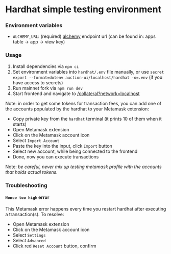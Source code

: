 # Hardhat simple testing environment

### Environment variables

- `ALCHEMY_URL`: (required) [alchemy](https://www.alchemy.com) endpoint url (can be found in: apps table -> app -> view key)

### Usage

1. Install dependencies via `npm ci`
2. Set environment variables into `hardhat/.env` file manually, or use `secret export --format=dotenv auction-ui/localhost/hardhat -o=.env` (if you have access to secrets)
3. Run mainnet fork via `npm run dev`
4. Start frontend and navigate to [/collateral?network=localhost](http://localhost:3000/collateral?network=localhost)

Note: in order to get some tokens for transaction fees, you can add one of the accounts populated by the hardhat to your Metamask extension:

- Copy private key from the `hardhat` terminal (it prints 10 of them when it starts)
- Open Metamask extension
- Click on the Metamask account icon
- Select `Import Account`
- Paste the key into the input, click `Import` button
- Select new account, while being connected to the frontend
- Done, now you can execute transactions

Note: _be careful, never mix up testing metamask profile with the accounts that holds actual tokens_.

### Troubleshooting

#### `Nonce too high` error

This Metamask error happens every time you restart hardhat after executing a transaction(s). To resolve:

- Open Metamask extension
- Click on the Metamask account icon
- Select `Settings`
- Select `Advanced`
- Click red `Reset Account` button, confirm
